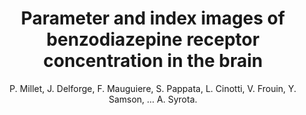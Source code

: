 ---
author: P. Millet, J. Delforge, F. Mauguiere, S. Pappata, L. Cinotti, V. Frouin, Y. Samson, ... A. Syrota.
title: Parameter and index images of benzodiazepine receptor concentration in the brain
journal: Journal of Nuclear Medicine
year: 1995
type: article
volume: 36
number: 8
---